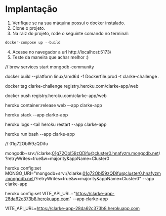 # Implantação
  1. Verifique se na sua máquina possui o docker instalado.
  2. Clone o projeto.
  3. Na raiz do projeto, rode o seguinte comando no terminal: 
```jsx
docker-compose up --build
```
   4. Acesse no navegador a url http://localhost:5173/
   5. Teste da maneira que achar melhor :)



// brew services start mongodb-community

docker build --platform linux/amd64 -f Dockerfile.prod -t clarke-challenge .

docker tag clarke-challenge registry.heroku.com/clarke-app/web

docker push registry.heroku.com/clarke-app/web

heroku container:release web --app clarke-app

heroku stack --app clarke-app

heroku logs --tail 
heroku restart --app clarke-app    

heroku run bash --app clarke-app

// 01g72Obl59zQDifu

mongodb+srv://clarke:01g72Obl59zQDifu@cluster0.hnafyzm.mongodb.net/?retryWrites=true&w=majority&appName=Cluster0

heroku config:set MONGO_URI="mongodb+srv://clarke:01g72Obl59zQDifu@cluster0.hnafyzm.mongodb.net/?retryWrites=true&w=majority&appName=Cluster0" --app clarke-app

heroku config:set VITE_API_URL="https://clarke-app-28da62c373b8.herokuapp.com" --app clarke-app      

VITE_API_URL=https://clarke-app-28da62c373b8.herokuapp.com